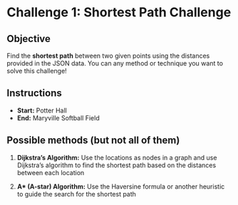 # Challenge 1: Shortest Path Challenge

## Objective
Find the **shortest path** between two given points using the distances provided in the JSON data. You can any method or technique you want to solve this challenge!

## Instructions
- **Start:** Potter Hall
- **End:** Maryville Softball Field

## Possible methods (but not all of them)
1. **Dijkstra’s Algorithm:**
   Use the locations as nodes in a graph and use Dijkstra’s algorithm to find the shortest path based on the distances between each location

2. **A\* (A-star) Algorithm:**
   Use the Haversine formula or another heuristic to guide the search for the shortest path

